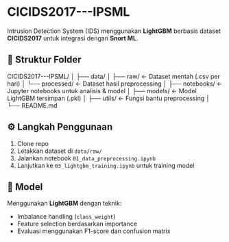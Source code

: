 # CICIDS2017---IPSML

Intrusion Detection System (IDS) menggunakan **LightGBM** berbasis dataset **CICIDS2017** untuk integrasi dengan **Snort ML**.

## 📁 Struktur Folder

CICIDS2017---IPSML/
│
├── data/
│ ├── raw/ ← Dataset mentah (.csv per hari)
│ └── processed/ ← Dataset hasil preprocessing
│
├── notebooks/ ← Jupyter notebooks untuk analisis & model
│
├── models/ ← Model LightGBM tersimpan (.pkl)
│
├── utils/ ← Fungsi bantu preprocessing
│
└── README.md

## ⚙️ Langkah Penggunaan
1. Clone repo
2. Letakkan dataset di `data/raw/`
3. Jalankan notebook `01_data_preprocessing.ipynb`
4. Lanjutkan ke `03_lightgbm_training.ipynb` untuk training model

## 🧠 Model
Menggunakan **LightGBM** dengan teknik:
- Imbalance handling (`class_weight`)
- Feature selection berdasarkan importance
- Evaluasi menggunakan F1-score dan confusion matrix
